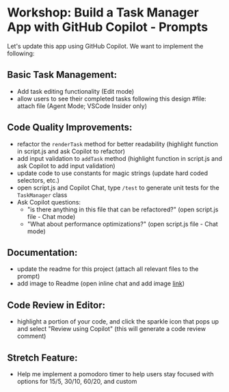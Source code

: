 # Workshop: Build a Task Manager App with GitHub Copilot - Prompts

Let's update this app using GitHub Copilot. We want to implement the following:

## Basic Task Management:
- Add task editing functionality (Edit mode)
- allow users to see their completed tasks following this design #file: attach file (Agent Mode; VSCode Insider only)

## Code Quality Improvements:
- refactor the `renderTask` method for better readability (highlight function in script.js and ask Copilot to refactor)
- add input validation to `addTask` method (highlight function in script.js and ask Copilot to add input validation)
- update code to use constants for magic strings (update hard coded selectors, etc.) 
- open script.js and Copilot Chat, type `/test` to generate unit tests for the `TaskManager` class
- Ask Copilot questions: 
    - "is there anything in this file that can be refactored?" (open script.js file - Chat mode) 
    - "What about performance optimizations?" (open script.js file - Chat mode)

## Documentation:
- update the readme for this project (attach all relevant files to the prompt)
- add image to Readme (open inline chat and add image [link](https://github.com/user-attachments/assets/6cde8c43-9510-470e-91c6-6c505f4150e3))

## Code Review in Editor:
- highlight a portion of your code, and click the sparkle icon that pops up and select "Review using Copilot" (this will generate a code review comment)


## Stretch Feature:
- Help me implement a pomodoro timer to help users stay focused with options for 15/5, 30/10, 60/20, and custom